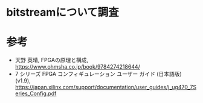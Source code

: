 # bitstreamについて調査

# 参考
- 天野 英晴, FPGAの原理と構成, https://www.ohmsha.co.jp/book/9784274218644/
- 7 シリーズ FPGA コンフィギュレーション ユーザー ガイド (日本語版) (v1.9), https://japan.xilinx.com/support/documentation/user_guides/j_ug470_7Series_Config.pdf
